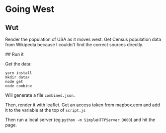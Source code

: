 # Going West

## Wut

Render the population of USA as it moves west. Get Census population data from Wikipedia because I couldn't find the correct sources directly.

## Run it

Get the data:

```
yarn install
mkdir data/
node get
node combine
```

Will generate a file `combined.json`.

Then, render it with leaflet. Get an access token from mapbox.com and add it to the variable at the top of `script.js`

Then run a local server (eg `python -m SimpleHTTPServer 3000`) and hit the page.
